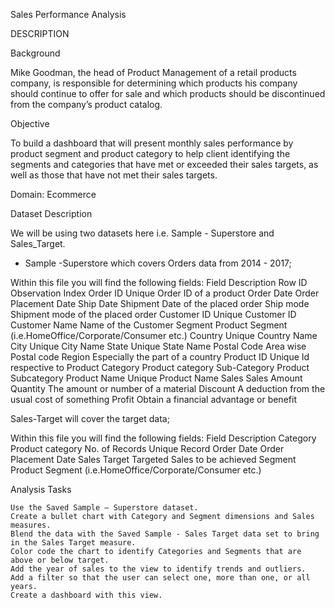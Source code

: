 Sales Performance Analysis

DESCRIPTION

Background 

Mike Goodman, the head of Product Management of a retail products company, is responsible for determining which products his company should continue to offer for sale and which products should be discontinued from the company’s product catalog. 

Objective


To build a dashboard that will present monthly sales performance by product segment and product category to help client identifying the segments and categories that have met or exceeded their sales targets, as well as those that have not met their sales targets. 

Domain: Ecommerce

Dataset Description

We will be using two datasets here i.e. Sample - Superstore and Sales_Target.

* Sample -Superstore which covers Orders data from 2014 - 2017;

Within this file you will find the following fields:
Field  	Description
Row ID 	Observation Index
Order ID 	Unique Order ID of a product
Order Date 	Order Placement Date
Ship Date 	Shipment Date of the placed order
Ship mode 	Shipment mode of the placed order
Customer ID 	Unique Customer ID
Customer Name 	Name of the Customer
Segment 	Product Segment (i.e.HomeOffice/Corporate/Consumer etc.)
Country 	Unique Country Name
City 	Unique City Name
State 	Unique State Name
Postal Code 	Area wise Postal code
Region 	Especially the part of a country
Product ID 	Unique Id respective to Product
Category 	Product category
Sub-Category 	Product Subcategory
Product Name 	Unique Product Name
Sales 	Sales Amount
Quantity 	The amount or number of a material
Discount 	A deduction from the usual cost of something
Profit 	Obtain a financial advantage or benefit


 Sales-Target will cover the target data;


Within this file you will find the following fields:
Field  	Description
Category 	Product category
No. of Records 	Unique Record
Order Date 	Order Placement Date
Sales Target 	Targeted Sales to be achieved 
Segment 	Product Segment (i.e.HomeOffice/Corporate/Consumer etc.)

 


Analysis Tasks

    Use the Saved Sample – Superstore dataset. 
    Create a bullet chart with Category and Segment dimensions and Sales measures. 
    Blend the data with the Saved Sample - Sales Target data set to bring in the Sales Target measure. 
    Color code the chart to identify Categories and Segments that are above or below target. 
    Add the year of sales to the view to identify trends and outliers. 
    Add a filter so that the user can select one, more than one, or all years. 
    Create a dashboard with this view.
